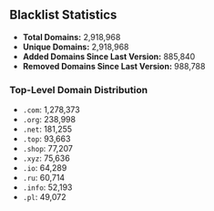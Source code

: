 ## Blacklist Statistics

- **Total Domains:** 2,918,968
- **Unique Domains:** 2,918,968
- **Added Domains Since Last Version:** 885,840
- **Removed Domains Since Last Version:** 988,788

### Top-Level Domain Distribution

-  `.com`: 1,278,373
-  `.org`: 238,998
-  `.net`: 181,255
-  `.top`: 93,663
-  `.shop`: 77,207
-  `.xyz`: 75,636
-  `.io`: 64,289
-  `.ru`: 60,714
-  `.info`: 52,193
-  `.pl`: 49,072
